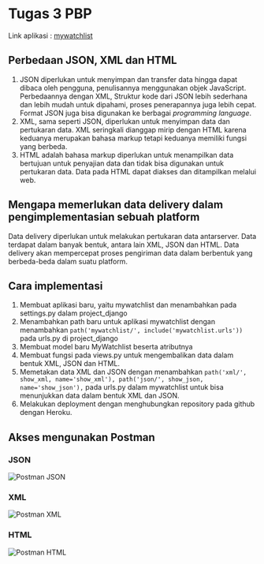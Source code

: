 # Tugas 3 PBP
Link aplikasi : [mywatchlist](https://newappmvt.herokuapp.com/mywatchlist/) 

## Perbedaan JSON, XML dan HTML

1. JSON diperlukan untuk menyimpan dan transfer data hingga dapat dibaca oleh pengguna, penulisannya menggunakan objek JavaScript. Perbedaannya dengan XML, Struktur kode dari JSON lebih sederhana dan lebih mudah untuk dipahami, proses penerapannya juga lebih cepat. Format JSON juga bisa digunakan ke berbagai *programming language*.
2. XML, sama seperti JSON, diperlukan untuk menyimpan data dan pertukaran data. XML seringkali dianggap mirip dengan HTML karena keduanya merupakan bahasa markup tetapi keduanya memiliki fungsi yang berbeda.
3. HTML adalah bahasa markup diperlukan untuk menampilkan data bertujuan untuk penyajian data dan tidak bisa digunakan untuk pertukaran data. Data pada HTML dapat diakses dan ditampilkan melalui web.

## Mengapa memerlukan data delivery dalam pengimplementasian sebuah platform

Data delivery diperlukan untuk melakukan pertukaran data antarserver. Data terdapat dalam banyak bentuk, antara lain XML, JSON dan HTML. Data delivery akan mempercepat proses pengiriman data dalam berbentuk yang berbeda-beda dalam suatu platform.

## Cara implementasi

1. Membuat aplikasi baru, yaitu mywatchlist dan menambahkan pada settings.py dalam project_django
2. Menambahkan path baru untuk aplikasi mywatchlist dengan menambahkan `path('mywatchlist/', include('mywatchlist.urls'))` pada urls.py di project_django
3. Membuat model baru MyWatchlist beserta atributnya
4. Membuat fungsi pada views.py untuk mengembalikan data dalam bentuk XML, JSON dan HTML.
5. Memetakan data XML dan JSON dengan menambahkan `path('xml/', show_xml, name='show_xml'), path('json/', show_json, name='show_json'),` pada urls.py dalam mywatchlist untuk bisa menunjukkan data dalam bentuk XML dan JSON.
6. Melakukan deployment dengan menghubungkan repository pada github dengan Heroku. 

## Akses mengunakan Postman
### JSON
![Postman JSON](https://github.com/kayleerudaina/files/blob/main/JSON.jpg?raw=truee)
### XML
![Postman XML](https://github.com/kayleerudaina/files/blob/main/XML.jpg?raw=true)
### HTML
![Postman HTML](https://github.com/kayleerudaina/files/blob/main/HTML.jpg?raw=true)
